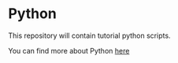 # Python
This repository will contain tutorial python scripts.

You can find more about Python [here](https://www.python.org/)
